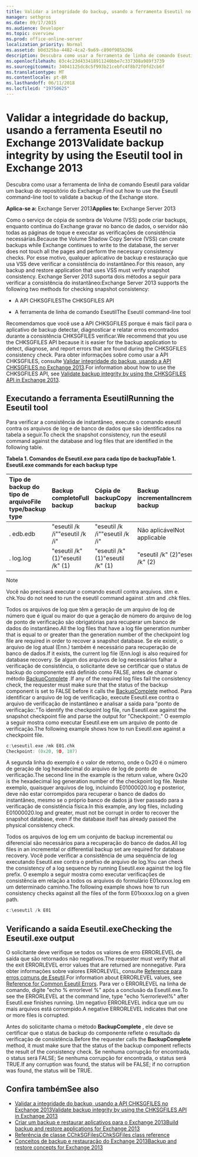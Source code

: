 ```yaml
---
title: Validar a integridade do backup, usando a ferramenta Eseutil no Exchange 2013
manager: sethgros
ms.date: 09/17/2015
ms.audience: Developer
ms.topic: overview
ms.prod: office-online-server
localization_priority: Normal
ms.assetid: b0d325ba-4482-4ca2-9a69-c890f985b206
description: Descubra como usar a ferramenta de linha de comando Eseutil para validar um backup do repositório do Exchange.
ms.openlocfilehash: 03c4c23d433418911240bbe7c337308a989f3739
ms.sourcegitcommit: 34041125dc8c5f993b21cebfc4f8b72f0fd2cb6f
ms.translationtype: MT
ms.contentlocale: pt-BR
ms.lasthandoff: 06/11/2018
ms.locfileid: "19750625"
---
```

#  <a name="validate-backup-integrity-by-using-the-eseutil-tool-in-exchange-2013"></a><span data-ttu-id="c35f4-103">Validar a integridade do backup, usando a ferramenta Eseutil no Exchange 2013</span><span class="sxs-lookup"><span data-stu-id="c35f4-103">Validate backup integrity by using the Eseutil tool in Exchange 2013</span></span>

<span data-ttu-id="c35f4-104">Descubra como usar a ferramenta de linha de comando Eseutil para validar um backup do repositório do Exchange.</span><span class="sxs-lookup"><span data-stu-id="c35f4-104">Find out how to use the Eseutil command-line tool to validate a backup of the Exchange store.</span></span> 
  
<span data-ttu-id="c35f4-105">**Aplica-se a:** Exchange Server 2013</span><span class="sxs-lookup"><span data-stu-id="c35f4-105">**Applies to:** Exchange Server 2013</span></span> 
  
<span data-ttu-id="c35f4-106">Como o serviço de cópia de sombra de Volume (VSS) pode criar backups, enquanto continua do Exchange gravar no banco de dados, o servidor não todas as páginas de toque e executar as verificações de consistência necessárias.</span><span class="sxs-lookup"><span data-stu-id="c35f4-106">Because the Volume Shadow Copy Service (VSS) can create backups while Exchange continues to write to the database, the server does not touch all the pages and perform the necessary consistency checks.</span></span> <span data-ttu-id="c35f4-107">Por esse motivo, qualquer aplicativo de backup e restauração que usa VSS deve verificar a consistência do instantâneo.</span><span class="sxs-lookup"><span data-stu-id="c35f4-107">For this reason, any backup and restore application that uses VSS must verify snapshot consistency.</span></span> <span data-ttu-id="c35f4-108">Exchange Server 2013 suporta dois métodos a seguir para verificar a consistência do instantâneo:</span><span class="sxs-lookup"><span data-stu-id="c35f4-108">Exchange Server 2013 supports the following two methods for checking snapshot consistency:</span></span> 
  
- <span data-ttu-id="c35f4-109">A API CHKSGFILES</span><span class="sxs-lookup"><span data-stu-id="c35f4-109">The CHKSGFILES API</span></span>
    
- <span data-ttu-id="c35f4-110">A ferramenta de linha de comando Eseutil</span><span class="sxs-lookup"><span data-stu-id="c35f4-110">The Eseutil command-line tool</span></span>
    
<span data-ttu-id="c35f4-111">Recomendamos que você use a API CHKSGFILES porque é mais fácil para o aplicativo de backup detectar, diagnosticar e relatar erros encontrados durante a consistência CHKSGFILES verificar.</span><span class="sxs-lookup"><span data-stu-id="c35f4-111">We recommend that you use the CHKSGFILES API because it is easier for the backup application to detect, diagnose, and report errors that are found during the CHKSGFILES consistency check.</span></span> <span data-ttu-id="c35f4-112">Para obter informações sobre como usar a API CHKSGFILES, consulte [Validar integridade do backup, usando a API CHKSGFILES no Exchange 2013](how-to-validate-backup-integrity-by-using-the-chksgfiles-api-in-exchange.md).</span><span class="sxs-lookup"><span data-stu-id="c35f4-112">For information about how to use the CHKSGFILES API, see [Validate backup integrity by using the CHKSGFILES API in Exchange 2013](how-to-validate-backup-integrity-by-using-the-chksgfiles-api-in-exchange.md).</span></span>
  
## <a name="running-the-eseutil-tool"></a><span data-ttu-id="c35f4-113">Executando a ferramenta Eseutil</span><span class="sxs-lookup"><span data-stu-id="c35f4-113">Running the Eseutil tool</span></span>

<span data-ttu-id="c35f4-114">Para verificar a consistência de instantâneo, execute o comando eseutil contra os arquivos de log e de banco de dados que são identificados na tabela a seguir.</span><span class="sxs-lookup"><span data-stu-id="c35f4-114">To check the snapshot consistency, run the eseutil command against the database and log files that are identified in the following table.</span></span> 
  
<span data-ttu-id="c35f4-115">**Tabela 1. Comandos de Eseutil.exe para cada tipo de backup**</span><span class="sxs-lookup"><span data-stu-id="c35f4-115">**Table 1. Eseutil.exe commands for each backup type**</span></span>

|<span data-ttu-id="c35f4-116">**Tipo de backup do tipo de arquivo**</span><span class="sxs-lookup"><span data-stu-id="c35f4-116">**File type/backup type**</span></span>|<span data-ttu-id="c35f4-117">**Backup completo**</span><span class="sxs-lookup"><span data-stu-id="c35f4-117">**Full backup**</span></span>|<span data-ttu-id="c35f4-118">**Cópia de backup**</span><span class="sxs-lookup"><span data-stu-id="c35f4-118">**Copy backup**</span></span>|<span data-ttu-id="c35f4-119">**Backup incremental**</span><span class="sxs-lookup"><span data-stu-id="c35f4-119">**Incremental backup**</span></span>|<span data-ttu-id="c35f4-120">**Backup diferencial**</span><span class="sxs-lookup"><span data-stu-id="c35f4-120">**Differential backup**</span></span>|
|:-----|:-----|:-----|:-----|:-----|
|<span data-ttu-id="c35f4-121">. edb</span><span class="sxs-lookup"><span data-stu-id="c35f4-121">.edb</span></span>  <br/> |<span data-ttu-id="c35f4-122">"eseutil /k /i"</span><span class="sxs-lookup"><span data-stu-id="c35f4-122">"eseutil /k /i"</span></span>  <br/> |<span data-ttu-id="c35f4-123">"eseutil /k /i"</span><span class="sxs-lookup"><span data-stu-id="c35f4-123">"eseutil /k /i"</span></span>  <br/> |<span data-ttu-id="c35f4-124">Não aplicável</span><span class="sxs-lookup"><span data-stu-id="c35f4-124">Not applicable</span></span>  <br/> |<span data-ttu-id="c35f4-125">Não aplicável</span><span class="sxs-lookup"><span data-stu-id="c35f4-125">Not applicable</span></span>  <br/> |
|<span data-ttu-id="c35f4-126">. log</span><span class="sxs-lookup"><span data-stu-id="c35f4-126">.log</span></span>  <br/> |<span data-ttu-id="c35f4-127">"eseutil /k" (1)</span><span class="sxs-lookup"><span data-stu-id="c35f4-127">"eseutil /k" (1)</span></span>  <br/> |<span data-ttu-id="c35f4-128">"eseutil /k" (1)</span><span class="sxs-lookup"><span data-stu-id="c35f4-128">"eseutil /k" (1)</span></span>  <br/> |<span data-ttu-id="c35f4-129">"eseutil /k" (2)</span><span class="sxs-lookup"><span data-stu-id="c35f4-129">"eseutil /k" (2)</span></span>  <br/> |<span data-ttu-id="c35f4-130">"eseutil /k" (2)</span><span class="sxs-lookup"><span data-stu-id="c35f4-130">"eseutil /k" (2)</span></span>  <br/> |
   
> [!NOTE]
> <span data-ttu-id="c35f4-131">Você não precisará executar o comando eseutil contra arquivos. stm e. chk.</span><span class="sxs-lookup"><span data-stu-id="c35f4-131">You do not need to run the eseutil command against .stm and .chk files.</span></span> 
  
<span data-ttu-id="c35f4-132">Todos os arquivos de log que têm a geração de um arquivo de log de número que é igual ou maior do que a geração de número do arquivo de log de ponto de verificação são obrigatórias para recuperar um banco de dados do instantâneo.</span><span class="sxs-lookup"><span data-stu-id="c35f4-132">All the log files that have a log file generation number that is equal to or greater than the generation number of the checkpoint log file are required in order to recover a snapshot database.</span></span> <span data-ttu-id="c35f4-133">Se ele existir, o arquivo de log atual (Enn.) também é necessário para recuperação de banco de dados.</span><span class="sxs-lookup"><span data-stu-id="c35f4-133">If it exists, the current log file (Enn.log) is also required for database recovery.</span></span> <span data-ttu-id="c35f4-134">Se algum dos arquivos de log necessários falhar a verificação de consistência, o solicitante deve se certificar que o status de backup do componente está definido como FALSE, antes de chamar o método [BackupComplete](http://msdn.microsoft.com/en-us/library/windows/desktop/aa382651%28v=vs.85%29.aspx) .</span><span class="sxs-lookup"><span data-stu-id="c35f4-134">If any of the required log files fail the consistency check, the requester must make sure that the status of the backup component is set to FALSE before it calls the [BackupComplete](http://msdn.microsoft.com/en-us/library/windows/desktop/aa382651%28v=vs.85%29.aspx) method.</span></span> <span data-ttu-id="c35f4-135">Para identificar o arquivo de log de verificação, execute Eseutil.exe contra o arquivo de verificação de instantâneo e analisar a saída para "ponto de verificação:."</span><span class="sxs-lookup"><span data-stu-id="c35f4-135">To identify the checkpoint log file, run Eseutil.exe against the snapshot checkpoint file and parse the output for "Checkpoint:."</span></span> <span data-ttu-id="c35f4-136">O exemplo a seguir mostra como executar Eseutil.exe em um arquivo de ponto de verificação.</span><span class="sxs-lookup"><span data-stu-id="c35f4-136">The following example shows how to run Eseutil.exe against a checkpoint file.</span></span> 
  
```cpp
c:\eseutil.exe /mk E01.chk
Checkpoint: (0x20, 9D, 187)
```

<span data-ttu-id="c35f4-137">A segunda linha do exemplo é o valor de retorno, onde o 0x20 é o número de geração de log hexadecimal do arquivo de log de ponto de verificação.</span><span class="sxs-lookup"><span data-stu-id="c35f4-137">The second line in the example is the return value, where 0x20 is the hexadecimal log generation number of the checkpoint log file.</span></span> <span data-ttu-id="c35f4-138">Neste exemplo, quaisquer arquivos de log, incluindo E01000020.log e posterior, deve não estar corrompidos para recuperar o banco de dados do instantâneo, mesmo se o próprio banco de dados já tiver passado para a verificação de consistência física.</span><span class="sxs-lookup"><span data-stu-id="c35f4-138">In this example, any log files, including E01000020.log and greater, must not be corrupt in order to recover the snapshot database, even if the database itself has already passed the physical consistency check.</span></span>
  
<span data-ttu-id="c35f4-139">Todos os arquivos de log em um conjunto de backup incremental ou diferencial são necessários para a recuperação do banco de dados.</span><span class="sxs-lookup"><span data-stu-id="c35f4-139">All log files in an incremental or differential backup set are required for database recovery.</span></span> <span data-ttu-id="c35f4-140">Você pode verificar a consistência de uma sequência de log executando Eseutil.exe contra o prefixo de arquivo de log.</span><span class="sxs-lookup"><span data-stu-id="c35f4-140">You can check the consistency of a log sequence by running Eseutil.exe against the log file prefix.</span></span> <span data-ttu-id="c35f4-141">O exemplo a seguir mostra como executar verificações de consistência em relação a todos os arquivos do formulário E01xxxxx.log em um determinado caminho.</span><span class="sxs-lookup"><span data-stu-id="c35f4-141">The following example shows how to run consistency checks against all the files of the form E01xxxxx.log on a given path.</span></span>
  
```cpp
c:\eseutil /k E01
```

## <a name="checking-the-eseutilexe-output"></a><span data-ttu-id="c35f4-142">Verificando a saída Eseutil.exe</span><span class="sxs-lookup"><span data-stu-id="c35f4-142">Checking the Eseutil.exe output</span></span>

<span data-ttu-id="c35f4-143">O solicitante deve verifique se todos os valores de erro ERRORLEVEL de saída que são retornados não negativos.</span><span class="sxs-lookup"><span data-stu-id="c35f4-143">The requester must verify that all the exit ERRORLEVEL error values that are returned are nonnegative.</span></span> <span data-ttu-id="c35f4-144">Para obter informações sobre valores ERRORLEVEL, consulte [Reference para erros comuns de Eseutil](http://technet.microsoft.com/en-us/library/aa996759%28v=exchg.80%29.aspx).</span><span class="sxs-lookup"><span data-stu-id="c35f4-144">For information about ERRORLEVEL values, see [Reference for Common Eseutil Errors](http://technet.microsoft.com/en-us/library/aa996759%28v=exchg.80%29.aspx).</span></span> <span data-ttu-id="c35f4-145">Para ver o ERRORLEVEL na linha de comando, digite "echo % errorlevel %" após a conclusão da Eseutil.exe.</span><span class="sxs-lookup"><span data-stu-id="c35f4-145">To see the ERRORLEVEL at the command line, type "echo %errorlevel%" after Eseutil.exe finishes running.</span></span> <span data-ttu-id="c35f4-146">Um negativo ERRORLEVEL indica que um ou mais arquivos está corrompido.</span><span class="sxs-lookup"><span data-stu-id="c35f4-146">A negative ERRORLEVEL indicates that one or more files is corrupted.</span></span>
  
<span data-ttu-id="c35f4-147">Antes do solicitante chama o método **BackupComplete** , ele deve se certificar que o status de backup do componente reflete o resultado da verificação de consistência.</span><span class="sxs-lookup"><span data-stu-id="c35f4-147">Before the requester calls the **BackupComplete** method, it must make sure that the status of the backup component reflects the result of the consistency check.</span></span> <span data-ttu-id="c35f4-148">Se nenhuma corrupção for encontrada, o status será FALSE; Se nenhuma corrupção for encontrada, o status será TRUE.</span><span class="sxs-lookup"><span data-stu-id="c35f4-148">If any corruption was found, the status will be FALSE; if no corruption was found, the status will be TRUE.</span></span> 
  
## <a name="see-also"></a><span data-ttu-id="c35f4-149">Confira também</span><span class="sxs-lookup"><span data-stu-id="c35f4-149">See also</span></span>

- [<span data-ttu-id="c35f4-150">Validar a integridade do backup, usando a API CHKSGFILES no Exchange 2013</span><span class="sxs-lookup"><span data-stu-id="c35f4-150">Validate backup integrity by using the CHKSGFILES API in Exchange 2013</span></span>](how-to-validate-backup-integrity-by-using-the-chksgfiles-api-in-exchange.md)
- [<span data-ttu-id="c35f4-151">Criar um backup e restaurar aplicativos para o Exchange 2013</span><span class="sxs-lookup"><span data-stu-id="c35f4-151">Build backup and restore applications for Exchange 2013</span></span>](build-backup-and-restore-applications-for-exchange-2013.md)
- [<span data-ttu-id="c35f4-152">Referência de classe CChkSGFiles</span><span class="sxs-lookup"><span data-stu-id="c35f4-152">CChkSGFiles class reference</span></span>](cchksgfiles-class-reference.md)
- [<span data-ttu-id="c35f4-153">Conceitos de backup e restauração do Exchange 2013</span><span class="sxs-lookup"><span data-stu-id="c35f4-153">Backup and restore concepts for Exchange 2013</span></span>](backup-and-restore-concepts-for-exchange-2013.md)
    

